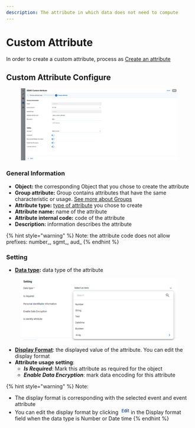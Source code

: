 ```yaml
---
description: The attribute in which data does not need to compute
---
```


# Custom Attribute

In order to create a custom attribute, process as [Create an attribute](./#create-a-new-attribute)

## Custom Attribute Configure

<figure><img src="../../../../.gitbook/assets/image (3709).png" alt=""><figcaption></figcaption></figure>

### &#x20;General Information

* **Object:** the corresponding Object that you chose to create the attribute
* **Group attribute:** Group contains attributes that have the same characteristic or usage. [See more about Groups](../groups.md)
* **Attribute type:** [type of attribute](custom-attribute.md#kieu-thuoc-tinh) you chose to create
* **Attribute name:** name of the attribute
* **Attribute internal code:** code of the attribute
* **Description:** information describes the attribute

{% hint style="warning" %}
Note: the attribute code does not allow prefixes: number\_, sgmt\_, aud\_&#x20;
{% endhint %}

### Setting

* [**Data type**](../../../../annotation/data-format.md#data-type)**:** data type of the attribute

<figure><img src="../../../../.gitbook/assets/image (3818).png" alt=""><figcaption></figcaption></figure>

* [**Display Format**](../../../../annotation/data-format.md#display-format): the displayed value of the attribute. You can edit the display format&#x20;
* **Attribute usage setting**:
  * _**Is Required**_: Mark this attribute as required for the object
  * _**Enable Data Encryption**_: mark data encoding for this attribute

{% hint style="warning" %}
Note:&#x20;

* The display format is corresponding with the selected event and event attribute
* You can edit the display format by clicking ![](<../../../../.gitbook/assets/image (2297).png>)in the Display format field when the data type is Number or Date time
{% endhint %}

